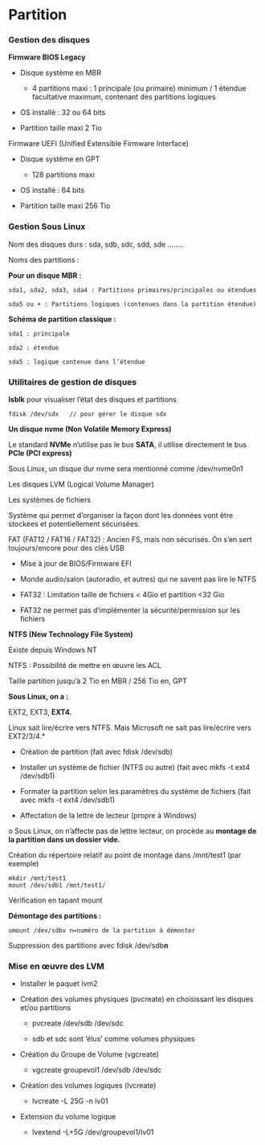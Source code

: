 # Partition


### Gestion des disques

**Firmware BIOS Legacy**

- Disque système en MBR
    - 4 partitions maxi : 1 principale (ou primaire) minimum / 1 étendue facultative maximum, contenant des partitions logiques


- OS installé : 32 ou 64 bits

- Partition taille maxi 2 Tio

Firmware UEFI (Unified Extensible Firmware Interface)

- Disque système en GPT


    - 128 partitions maxi

- OS installé : 64 bits

- Partition taille maxi 256 Tio

### Gestion Sous Linux

Nom des disques durs : sda, sdb, sdc, sdd, sde ……..

Noms des partitions :

**Pour un disque MBR :**

    sda1, sda2, sda3, sda4 : Partitions primaires/principales ou étendues

    sda5 ou + : Partitions logiques (contenues dans la partition étendue)

**Schéma de partition classique :**

    sda1 : principale

    sda2 : étendue

    sda5 : logique contenue dans l’étendue

### Utilitaires de gestion de disques

**lsblk** pour visualiser l’état des disques et partitions

    fdisk /dev/sdx   // pour gérer le disque sdx 

**Un disque nvme (Non Volatile Memory Express)**

Le standard **NVMe** n’utilise pas le bus **SATA**, il utilise directement le bus **PCIe (PCI express)**

Sous Linux, un disque dur nvme sera mentionné comme /dev/nvme0n1

Les disques LVM (Logical Volume Manager)

Les systèmes de fichiers

Système qui permet d’organiser la façon dont les données vont être stockées et potentiellement sécurisées.

FAT (FAT12 / FAT16 / FAT32) : Ancien FS, mais non sécurisés. On s’en sert toujours/encore pour des clés USB

- Mise à jour de BIOS/Firmware EFI

- Monde audio/salon (autoradio, et autres) qui ne savent pas lire le NTFS

- FAT32 : Limitation taille de fichiers < 4Gio et partition <32 Gio

- FAT32 ne permet pas d’implémenter la sécurité/permission sur les fichiers

**NTFS (New Technology File System)**

Existe depuis Windows NT

NTFS : Possibilité de mettre en œuvre les ACL

Taille partition jusqu’à 2 Tio en MBR / 256 Tio en, GPT

**Sous Linux, on a :**

EXT2, EXT3, **EXT4.**

Linux sait lire/écrire vers NTFS. Mais Microsoft ne sait pas lire/écrire vers EXT2/3/4.*

- Création de partition (fait avec fdisk /dev/sdb)

- Installer un système de fichier (NTFS ou autre) (fait avec mkfs -t ext4 /dev/sdb1)

- Formater la partition selon les paramètres du système de fichiers (fait avec mkfs -t ext4 /dev/sdb1)

- Affectation de la lettre de lecteur (propre à Windows)

o Sous Linux, on n’affecte pas de lettre lecteur, on procède au **montage de la partition dans un dossier vide.**

Création du répertoire relatif au point de montage dans /mnt/test1 (par exemple)

    mkdir /mnt/test1
    mount /dev/sdb1 /mnt/test1/

Vérification en tapant mount

**Démontage des partitions :**

    umount /dev/sdbv n=numéro de la partition à démonter


Suppression des partitions avec fdisk /dev/sdb**n**

### Mise en œuvre des LVM

- Installer le paquet lvm2

- Création des volumes physiques (pvcreate) en choisissant les disques et/ou partitions

    - pvcreate /dev/sdb /dev/sdc

    - sdb et sdc sont ‘élus’ comme volumes physiques


- Création du Groupe de Volume (vgcreate)

    - vgcreate groupevol1 /dev/sdb /dev/sdc


- Création des volumes logiques (lvcreate)

    - lvcreate -L 25G -n lv01


- Extension du volume logique

    - lvextend -L+5G /dev/groupevol1/lv01